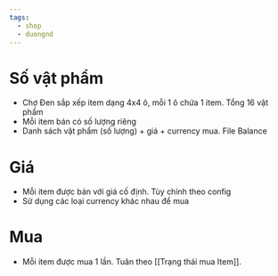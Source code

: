 ```yaml
---
tags:
  - shop
  - duongnd
---
```

# Số vật phẩm
- Chợ Đen sắp xếp item dạng 4x4 ô, mỗi 1 ô chứa 1 item. Tổng 16 vật phẩm
- Mỗi item bán có số lượng riêng
- Danh sách vật phẩm (số lượng) + giá + currency mua. File Balance
# Giá
- Mỗi item được bán với giá cố định. Tùy chỉnh theo config
- Sử dụng các loại currency khác nhau để mua

# Mua
- Mỗi item được mua 1 lần. Tuân theo [[Trạng thái mua Item]].